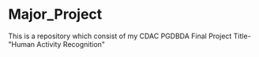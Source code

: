 # Major_Project
This is a repository which consist of my CDAC PGDBDA Final Project Title-"Human Activity Recognition"
